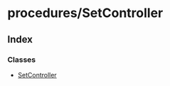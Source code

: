 # procedures/SetController

## Index

### Classes

* [SetController](../classes/_procedures_setcontroller_.setcontroller.md)

